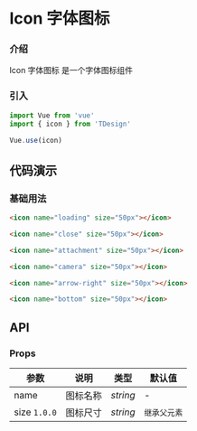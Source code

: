 # Icon 字体图标

### 介绍

Icon 字体图标 是一个字体图标组件

### 引入

```js
import Vue from 'vue'
import { icon } from 'TDesign'

Vue.use(icon)
```

## 代码演示

### 基础用法

```html
<icon name="loading" size="50px"></icon>

<icon name="close" size="50px"></icon>

<icon name="attachment" size="50px"></icon>

<icon name="camera" size="50px"></icon>

<icon name="arrow-right" size="50px"></icon>

<icon name="bottom" size="50px"></icon>
```

## API

### Props

| 参数         | 说明     | 类型     | 默认值       |
| ------------ | -------- | -------- | ------------ |
| name         | 图标名称 | _string_ | -            |
| size `1.0.0` | 图标尺寸 | _string_ | `继承父元素` |
